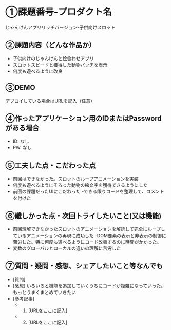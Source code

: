 # ①課題番号-プロダクト名

じゃんけんアプリリッチバージョン-子供向けスロット

## ②課題内容（どんな作品か）

- 子供向けのじゃんけんと絵合わせアプリ
- スロットスピードと獲得した動物バッチを表示
- 何度も遊べるように改良

## ③DEMO

デプロイしている場合はURLを記入（任意）

## ④作ったアプリケーション用のIDまたはPasswordがある場合

- ID: なし
- PW: なし

## ⑤工夫した点・こだわった点

- 前回はできなかった。スロットのループアニメーションを実装
- 何度も遊べるようにそろった動物の絵文字を獲得できるようにした
- 前回の課題だったUIにこだわった
-できる限りコードを整理して、コメントを付けた

## ⑥難しかった点・次回トライしたいこと(又は機能)

- 前回理解できなかったスロットのアニメーションを解読して完全にループしているアニメーションの再現に成功した
-DOM要素の表示と非表示の制御に苦労した。特に何度も遊べるようにコード改善するのに時間がかかった。
- 変数のグローバルとローカルの違いの理解に苦労した

## ⑦質問・疑問・感想、シェアしたいこと等なんでも

- [質問]
- [感想]
いろいろと機能を追加していくうちにコードが複雑になっていった。もっとうまくまとめていきたい
- [参考記事]
  - 1. [URLをここに記入]
  - 2. [URLをここに記入]